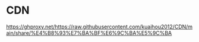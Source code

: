 # CDN


https://ghproxy.net/https://raw.githubusercontent.com/kuaihou2012/CDN/main/share/%E4%B8%93%E7%BA%BF%E6%9C%BA%E5%9C%BA
